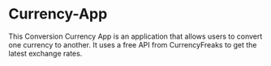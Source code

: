 # Currency-App
This Conversion Currency App is an application that allows users to convert one currency to another. It uses a free API from CurrencyFreaks to get the latest exchange rates.
